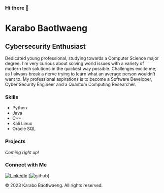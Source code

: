 ### Hi there 👋
# Karabo Baotlwaeng

## Cybersecurity Enthusiast
Dedicated young professional, studying towards a Computer Science major degree. I'm very curious about solving world issues with a variety of modern tech solutions in the quickest way possible. Challenges excite me; as I always break a nerve trying to learn what an average person wouldn't want to. My professional aspirations is to become a Software Developer, Cyber Security Engineer and a Quantum Computing Researcher.

### Skills
- Python
- Java
- C++
- Kali Linux
- Oracle SQL

### Projects
*Coming right up!*


### Connect with Me
[![LinkedIn]([linkedin.png](https://www.flaticon.com/free-icon/linkedin_3536569?term=linkedin&page=1&position=2&origin=tag&related_id=3536569))](https://www.linkedin.com/in/karabo-bao)
 [![github](/images/icon.png)]

&copy; 2023 Karabo Baotlwaeng. All rights reserved.


